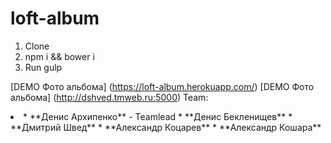 # loft-album

1. Clone
2. npm i && bower i
3. Run gulp

[DEMO Фото альбомa] (https://loft-album.herokuapp.com/)
[DEMO Фото альбомa] (http://dshved.tmweb.ru:5000)
Team:
<li>
* **Денис Архипенко** - Teamlead
* **Денис Бекленищев** 
* **Дмитрий Швед**
* **Александр Коцарев**
* **Александр Кошара**
